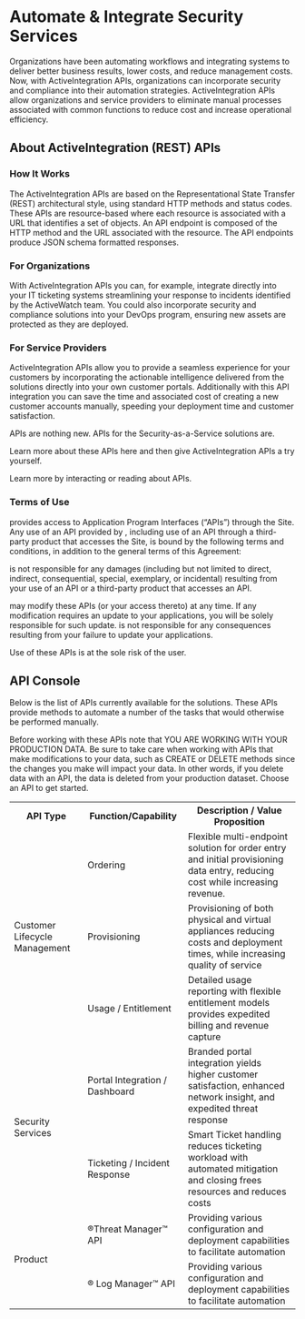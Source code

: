 # Automate &amp; Integrate Security Services

<p>Organizations have been automating workflows and integrating systems to deliver better business results, lower costs, and reduce management costs. Now, with <MadCap:variable name="SDKVariables.Company" xmlns:MadCap="http://www.madcapsoftware.com/Schemas/MadCap.xsd" /> ActiveIntegration APIs, organizations can incorporate security and compliance into their automation strategies.  <MadCap:variable name="SDKVariables.Company" xmlns:MadCap="http://www.madcapsoftware.com/Schemas/MadCap.xsd" /> ActiveIntegration APIs allow organizations and service providers to eliminate manual processes associated with common <MadCap:variable name="SDKVariables.Company" xmlns:MadCap="http://www.madcapsoftware.com/Schemas/MadCap.xsd" /> functions to reduce cost and increase operational efficiency.</p>

## About ActiveIntegration (REST) APIs

### How It Works

The ActiveIntegration APIs are based on the Representational State Transfer (REST) architectural style, using standard HTTP methods and status codes. These APIs are resource-based where each resource is associated with a URL that identifies a set of objects. An API endpoint is composed of the HTTP method and the URL associated with the resource. The API endpoints produce JSON schema formatted responses.

### For Organizations

<p>With ActiveIntegration APIs you can, for example, integrate <MadCap:variable name="SDKVariables.Company" xmlns:MadCap="http://www.madcapsoftware.com/Schemas/MadCap.xsd" /> directly into your IT ticketing systems streamlining your response to incidents identified by the <MadCap:variable name="SDKVariables.Company" xmlns:MadCap="http://www.madcapsoftware.com/Schemas/MadCap.xsd" /> ActiveWatch team. You could also incorporate <MadCap:variable name="SDKVariables.Company" xmlns:MadCap="http://www.madcapsoftware.com/Schemas/MadCap.xsd" /> security and compliance solutions into your DevOps program, ensuring new assets are protected as they are deployed.</p>

### For Service Providers

<p>ActiveIntegration APIs allow you to provide a seamless experience for your customers by incorporating the actionable intelligence delivered from the <MadCap:variable name="SDKVariables.Company" xmlns:MadCap="http://www.madcapsoftware.com/Schemas/MadCap.xsd" /> solutions directly into your own customer portals. Additionally with this API integration you can save the time and associated cost of creating a new customer accounts manually, speeding your deployment time and customer satisfaction.</p>

<p>APIs are nothing new. APIs for the <MadCap:variable name="SDKVariables.Company" xmlns:MadCap="http://www.madcapsoftware.com/Schemas/MadCap.xsd" /> Security-as-a-Service solutions are.</p>

Learn more about these APIs here and then give ActiveIntegration APIs a try yourself.

Learn more by interacting or reading about APIs.

### Terms of Use

<p>
  <MadCap:variable name="SDKVariables.Company" xmlns:MadCap="http://www.madcapsoftware.com/Schemas/MadCap.xsd" /> provides access to Application Program Interfaces (“APIs”) through the Site. Any use of an API provided by <MadCap:variable name="SDKVariables.Company" xmlns:MadCap="http://www.madcapsoftware.com/Schemas/MadCap.xsd" />, including use of an API through a third-party product that accesses the Site, is bound by the following terms and conditions, in addition to the general terms of this Agreement:</p>

<p>
  <MadCap:variable name="SDKVariables.Company" xmlns:MadCap="http://www.madcapsoftware.com/Schemas/MadCap.xsd" /> is not responsible for any damages (including but not limited to direct, indirect, consequential, special, exemplary, or incidental) resulting from your use of an API or a third-party product that accesses an API.</p>

<p>
  <MadCap:variable name="SDKVariables.Company" xmlns:MadCap="http://www.madcapsoftware.com/Schemas/MadCap.xsd" /> may modify these APIs (or your access thereto) at any time. If any modification requires an update to your applications, you will be solely responsible for such update. <MadCap:variable name="SDKVariables.Company" xmlns:MadCap="http://www.madcapsoftware.com/Schemas/MadCap.xsd" /> is not responsible for any consequences resulting from your failure to update your applications.</p>

Use of these APIs is at the sole risk of the user.

## API Console

<p>Below is the list of APIs currently available for the <MadCap:variable name="SDKVariables.Company" xmlns:MadCap="http://www.madcapsoftware.com/Schemas/MadCap.xsd" /> solutions. These APIs provide methods to automate a number of the tasks that would otherwise be performed manually.</p>

Before working with these APIs note that YOU ARE WORKING WITH YOUR PRODUCTION DATA. Be sure to take care when working with APIs that make modifications to your data, such as CREATE or DELETE methods since the changes you make will impact your data. In other words, if you delete data with an API, the data is deleted from your production dataset. Choose an API to get started.

<table>
  <tbody>
    <tr>
      <th>API Type</th>
      <th>Function/Capability</th>
      <th>Description / Value Proposition</th>
    </tr>
    <tr>
      <td rowspan="3">Customer Lifecycle Management</td>
      <td>Ordering</td>
      <td>Flexible multi-endpoint solution for order entry and initial provisioning data entry, reducing cost while increasing revenue.</td>
    </tr>
    <tr>
      <td>Provisioning</td>
      <td>Provisioning of both physical and virtual appliances reducing costs and deployment times, while increasing quality of service</td>
    </tr>
    <tr>
      <td>Usage / Entitlement</td>
      <td>Detailed usage reporting with flexible entitlement models provides expedited billing and revenue capture</td>
    </tr>
    <tr>
      <td rowspan="2">Security Services</td>
      <td>Portal Integration / Dashboard</td>
      <td>Branded portal integration yields higher customer satisfaction, enhanced network insight, and expedited threat response</td>
    </tr>
    <tr>
      <td>Ticketing / Incident Response</td>
      <td>Smart Ticket handling reduces ticketing workload with automated mitigation and closing frees resources and reduces costs</td>
    </tr>
    <tr>
      <td rowspan="2">Product</td>
      <td>
        <MadCap:variable name="SDKVariables.Company" xmlns:MadCap="http://www.madcapsoftware.com/Schemas/MadCap.xsd" />®Threat Manager™ API</td>
      <td>Providing various configuration and deployment capabilities to facilitate automation</td>
    </tr>
    <tr>
      <td>
        <MadCap:variable name="SDKVariables.Company" xmlns:MadCap="http://www.madcapsoftware.com/Schemas/MadCap.xsd" />® Log Manager™ API</td>
      <td>Providing various configuration and deployment capabilities to facilitate automation</td>
    </tr>
  </tbody>
</table>
